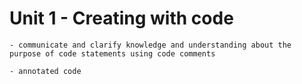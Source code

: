 # Unit 1 - Creating with code
```{admonition} Students will:
- communicate and clarify knowledge and understanding about the purpose of code statements using code comments
```
```{admonition} Tools use: 
- annotated code
```